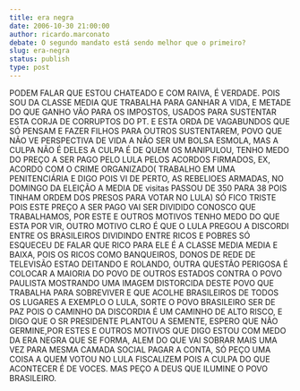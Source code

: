 ```yaml
---
title: era negra
date: 2006-10-30 21:00:00
author: ricardo.marconato
debate: O segundo mandato está sendo melhor que o primeiro?
slug: era-negra
status: publish 
type: post
---
```


PODEM FALAR QUE ESTOU CHATEADO E COM RAIVA, É VERDADE. POIS SOU DA CLASSE MEDIA QUE TRABALHA PARA GANHAR A VIDA, E METADE DO QUE GANHO VÃO PARA OS IMPOSTOS, USADOS PARA SUSTENTAR ESTA CORJA DE CORRUPTOS DO PT. E ESTA ORDA DE VAGABUNDOS QUE SÓ PENSAM E FAZER FILHOS PARA OUTROS SUSTENTAREM, POVO QUE NÃO VE PERSPECTIVA DE VIDA A NÃO SER UM BOLSA ESMOLA, MAS A CULPA NÃO É DELES A CULPA É DE QUEM OS MANIPULOU, TENHO MEDO DO PREÇO A SER PAGO PELO LULA PELOS ACORDOS FIRMADOS, EX, ACORDO COM O CRIME ORGANIZADO( TRABALHO EM UMA PENITENCIÁRIA E DIGO POIS VI DE PERTO, AS REBELIOES ARMADAS, NO DOMINGO DA ELEIÇÃO A MEDIA DE visitas PASSOU DE 350 PARA 38 POIS TINHAM ORDEM DOS PRESOS PARA VOTAR NO LULA) SÓ FICO TRISTE POIS ESTE PREÇO A SER PAGO VAI SER DIVIDIDO CONOSCO QUE TRABALHAMOS, POR ESTE E OUTROS MOTIVOS TENHO MEDO DO QUE ESTA POR VIR, OUTRO MOTIVO CLRO É QUE O LULA PREGOU A DISCORDI ENTRE OS BRASILEIROS DIVIDINDO ENTRE RICOS E POBRES SÓ ESQUECEU DE FALAR QUE RICO PARA ELE É A CLASSE MEDIA MEDIA E BAIXA, POIS OS RICOS COMO BANQUEIROS, DONOS DE REDE DE TELEVISÃO ESTAO DEITANDO E ROLANDO, OUTRA QUESTÃO PERIGOSA É COLOCAR A MAIORIA DO POVO DE OUTROS ESTADOS CONTRA O POVO PAULISTA MOSTRANDO UMA IMAGEM DISTORCIDA DESTE POVO QUE TRABALHA PARA SOBREVIVER E QUE ACOLHE BRASILEIROS DE TODOS OS LUGARES A EXEMPLO O LULA, SORTE O POVO BRASILEIRO SER DE PAZ POIS O CAMINHO DA DISCORDIA É UM CAMINHO DE ALTO RISCO, E DIGO QUE O SR PRESIDENTE PLANTOU A SEMENTE, ESPERO QUE NÃO GERMINE,POR ESTES E OUTROS MOTIVOS QUE DIGO ESTOU COM MEDO DA ERA NEGRA QUE SE FORMA, ALEM DO QUE VAI SOBRAR MAIS UMA VEZ PARA MESMA CAMADA SOCIAL PAGAR A CONTA, SÓ PEÇO UMA COISA A QUEM VOTOU NO LULA FISCALIZEM POIS A CULPA DO QUE ACONTECER É DE VOCES. MAS PEÇO A DEUS QUE ILUMINE O POVO BRASILEIRO.
